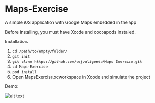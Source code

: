 # Maps-Exercise
A simple iOS application with Google Maps embedded in the app

Before installing, you must have Xcode and cocoapods installed.

Installation:
 1. `cd /path/to/empty/folder/`
 2. `git init`
 3. `git clone https://github.com/tejvuligonda/Maps-Exercise.git`
 4. `cd Maps-Exercise`
 5. `pod install`
 6. Open MapsExercise.xcworkspace in Xcode and simulate the project

Demo:

![alt text](https://github.com/tejvuligonda/Maps-Exercise/blob/master/MapsExercise/img/demo.gif "Demo gif")
